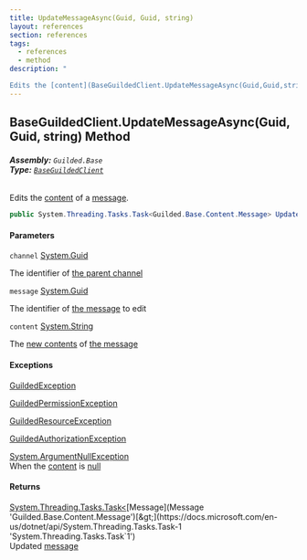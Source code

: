 ```yaml
---
title: UpdateMessageAsync(Guid, Guid, string)
layout: references
section: references
tags:
  - references
  - method
description: "

Edits the [content](BaseGuildedClient.UpdateMessageAsync(Guid,Guid,string)#Guilded.Base.BaseGuildedClient.UpdateMessageAsync(Guid,Guid,string).content 'Guilded.Base.BaseGuildedClient.UpdateMessageAsync(Guid, Guid, string).content') of a [message](BaseGuildedClient.UpdateMessageAsync(Guid,Guid,string)#Guilded.Base.BaseGuildedClient.UpdateMessageAsync(Guid,Guid,string).message 'Guilded.Base.BaseGuildedClient.UpdateMessageAsync(Guid, Guid, string).message')."
---
```


## BaseGuildedClient.UpdateMessageAsync(Guid, Guid, string) Method
###### **Assembly:** `Guilded.Base`<br/>**Type:** [`BaseGuildedClient`](BaseGuildedClient 'Guilded.Base.BaseGuildedClient')

Edits the [content](BaseGuildedClient.UpdateMessageAsync(Guid,Guid,string)#Guilded.Base.BaseGuildedClient.UpdateMessageAsync(Guid,Guid,string).content 'Guilded.Base.BaseGuildedClient.UpdateMessageAsync(Guid, Guid, string).content') of a [message](BaseGuildedClient.UpdateMessageAsync(Guid,Guid,string)#Guilded.Base.BaseGuildedClient.UpdateMessageAsync(Guid,Guid,string).message 'Guilded.Base.BaseGuildedClient.UpdateMessageAsync(Guid, Guid, string).message').

```csharp
public System.Threading.Tasks.Task<Guilded.Base.Content.Message> UpdateMessageAsync(Guid channel, Guid message, string content);
```
#### Parameters

<a name='Guilded.Base.BaseGuildedClient.UpdateMessageAsync(Guid,Guid,string).channel'></a>

`channel` [System.Guid](https://docs.microsoft.com/en-us/dotnet/api/System.Guid 'System.Guid')

The identifier of [the parent channel](ServerChannel 'Guilded.Base.Servers.ServerChannel')

<a name='Guilded.Base.BaseGuildedClient.UpdateMessageAsync(Guid,Guid,string).message'></a>

`message` [System.Guid](https://docs.microsoft.com/en-us/dotnet/api/System.Guid 'System.Guid')

The identifier of [the message](Message 'Guilded.Base.Content.Message') to edit

<a name='Guilded.Base.BaseGuildedClient.UpdateMessageAsync(Guid,Guid,string).content'></a>

`content` [System.String](https://docs.microsoft.com/en-us/dotnet/api/System.String 'System.String')

The [new contents](MessageContent 'Guilded.Base.Content.MessageContent') of [the message](Message 'Guilded.Base.Content.Message')

#### Exceptions

[GuildedException](GuildedException 'Guilded.Base.GuildedException')

[GuildedPermissionException](GuildedPermissionException 'Guilded.Base.GuildedPermissionException')

[GuildedResourceException](GuildedResourceException 'Guilded.Base.GuildedResourceException')

[GuildedAuthorizationException](GuildedAuthorizationException 'Guilded.Base.GuildedAuthorizationException')

[System.ArgumentNullException](https://docs.microsoft.com/en-us/dotnet/api/System.ArgumentNullException 'System.ArgumentNullException')  
When the [content](BaseGuildedClient.UpdateMessageAsync(Guid,Guid,string)#Guilded.Base.BaseGuildedClient.UpdateMessageAsync(Guid,Guid,string).content 'Guilded.Base.BaseGuildedClient.UpdateMessageAsync(Guid, Guid, string).content') is [null](https://docs.microsoft.com/en-us/dotnet/csharp/language-reference/keywords/null 'https://docs.microsoft.com/en-us/dotnet/csharp/language-reference/keywords/null')

#### Returns
[System.Threading.Tasks.Task&lt;](https://docs.microsoft.com/en-us/dotnet/api/System.Threading.Tasks.Task-1 'System.Threading.Tasks.Task`1')[Message](Message 'Guilded.Base.Content.Message')[&gt;](https://docs.microsoft.com/en-us/dotnet/api/System.Threading.Tasks.Task-1 'System.Threading.Tasks.Task`1')  
Updated [message](BaseGuildedClient.UpdateMessageAsync(Guid,Guid,string)#Guilded.Base.BaseGuildedClient.UpdateMessageAsync(Guid,Guid,string).message 'Guilded.Base.BaseGuildedClient.UpdateMessageAsync(Guid, Guid, string).message')